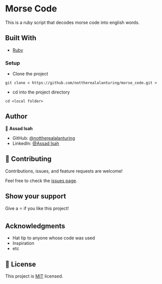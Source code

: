 
# Morse Code

This is a ruby script that decodes morse code into english words.

## Built With

- [Ruby](https://ruby.org/)

### Setup

- Clone the project
```terminal
git clone < https://github.com/nottherealalanturing/morse_code.git >
```

- cd into the project directory
```terminal
cd <local folder>
```

## Author

👤 **Assad Isah**

- GitHub: [@nottherealalanturing](https://github.com/nottherealalanturing)
- LinkedIn: [@Assad Isah](https://www.linkedin.com/in/assadisah)

## 🤝 Contributing

Contributions, issues, and feature requests are welcome!

Feel free to check the [issues page](../../issues/).

## Show your support

Give a ⭐️ if you like this project!

## Acknowledgments

- Hat tip to anyone whose code was used
- Inspiration
- etc

## 📝 License

This project is [MIT](./MIT.md) licensed.
